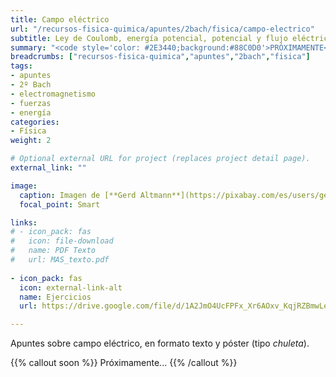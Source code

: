 ```yaml
---
title: Campo eléctrico
url: "/recursos-fisica-quimica/apuntes/2bach/fisica/campo-electrico"
subtitle: Ley de Coulomb, energía potencial, potencial y flujo eléctrico
summary: "<code style='color: #2E3440;background:#88C0D0'>PRÓXIMAMENTE</code> <br> Ley de Coulomb. Energía potencial y potencial eléctrico. Flujo eléctrico."
breadcrumbs: ["recursos-fisica-quimica","apuntes","2bach","fisica"]
tags:
- apuntes
- 2º Bach
- electromagnetismo
- fuerzas
- energía
categories:
- Física
weight: 2

# Optional external URL for project (replaces project detail page).
external_link: ""

image:
  caption: Imagen de [**Gerd Altmann**](https://pixabay.com/es/users/geralt-9301/) en [Pixabay](https://pixabay.com/es/)
  focal_point: Smart

links:
# - icon_pack: fas
#   icon: file-download
#   name: PDF Texto
#   url: MAS_texto.pdf
  
- icon_pack: fas
  icon: external-link-alt
  name: Ejercicios
  url: https://drive.google.com/file/d/1A2JmO4UcFPFx_Xr6AOxv_KqjRZBmwLe3/view

---
```


<!-- <iframe src="https://phet.colorado.edu/sims/html/coulombs-law/latest/coulombs-law_es.html" width="800" height="600" scrolling="no" allowfullscreen></iframe> -->

Apuntes sobre campo eléctrico, en formato texto y póster (tipo _chuleta_).

{{% callout soon %}}
Próximamente...
{{% /callout %}}